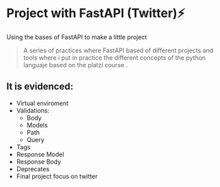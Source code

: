 # Project with FastAPI (Twitter)⚡
Using the bases of FastAPI to make a little project 

>A series of practices where FastAPI based of different projects and tools where i put in practice the different concepts of the python languaje based on the platzi course .

## It is evidenced:
* Virtual enviroment 
* Validations:
  * Body
  * Models 
  * Path
  * Query
* Tags
* Response Model
* Response Body
* Deprecates
* Final project focus on twitter 


